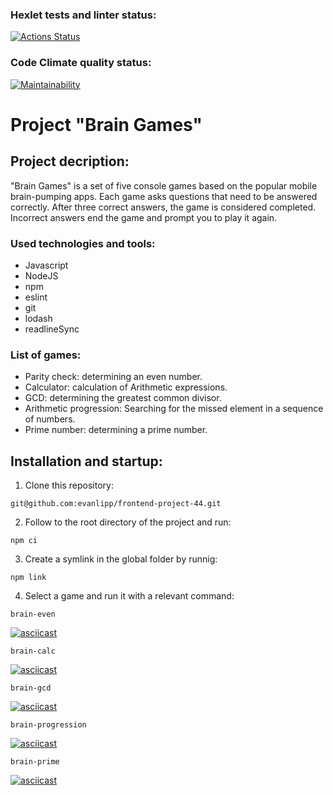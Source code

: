 ### Hexlet tests and linter status:
[![Actions Status](https://github.com/evanlipp/frontend-project-44/workflows/hexlet-check/badge.svg)](https://github.com/evanlipp/frontend-project-44/actions)
### Code Climate quality status:
[![Maintainability](https://api.codeclimate.com/v1/badges/1f15a85b7e4be584227b/maintainability)](https://codeclimate.com/github/evanlipp/frontend-project-44/maintainability)

# Project "Brain Games"

## Project decription:
"Brain Games" is a set of five console games based on the popular mobile brain-pumping apps. Each game asks questions that need to be answered correctly. After three correct answers, the game is considered completed. Incorrect answers end the game and prompt you to play it again.

### Used technologies and tools:
* Javascript
* NodeJS
* npm
* eslint
* git
* lodash
* readlineSync

### List of games:
* Parity check: determining an even number.
* Calculator: calculation of Arithmetic expressions.
* GCD: determining the greatest common divisor.
* Arithmetic progression: Searching for the missed element in a sequence of numbers.
* Prime number: determining a prime number.

## Installation and startup:
1. Clone this repository:
```
git@github.com:evanlipp/frontend-project-44.git
```
2. Follow to the root directory of the project and run:
```
npm ci
```
3. Create a symlink in the global folder by runnig:
```
npm link
```
4. Select a game and run it with a relevant command:
```
brain-even
```
[![asciicast](https://asciinema.org/a/Jr7KfDmt3vrwdipMHCENnlFfp.svg)](https://asciinema.org/a/Jr7KfDmt3vrwdipMHCENnlFfp)
```
brain-calc
```
[![asciicast](https://asciinema.org/a/rI4nexvSdFQVGDuMpQ56vB6Vw.svg)](https://asciinema.org/a/rI4nexvSdFQVGDuMpQ56vB6Vw)
```
brain-gcd
```
[![asciicast](https://asciinema.org/a/fbSQOHDgw2bV2ayfB3gebet1R.svg)](https://asciinema.org/a/fbSQOHDgw2bV2ayfB3gebet1R)
```
brain-progression
```
[![asciicast](https://asciinema.org/a/AZBVyp7dlT4CnjR4GlLKls7GV.svg)](https://asciinema.org/a/AZBVyp7dlT4CnjR4GlLKls7GV)
```
brain-prime
```
[![asciicast](https://asciinema.org/a/859PiZAzI5OjCos8BjGFujLFt.svg)](https://asciinema.org/a/859PiZAzI5OjCos8BjGFujLFt)
